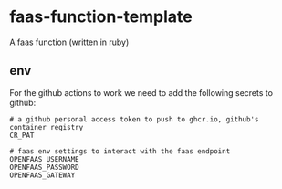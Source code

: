 # faas-function-template
A faas function (written in ruby)

## env
For the github actions to work we need to add the following
secrets to github:

```
# a github personal access token to push to ghcr.io, github's container registry
CR_PAT

# faas env settings to interact with the faas endpoint
OPENFAAS_USERNAME
OPENFAAS_PASSWORD
OPENFAAS_GATEWAY
```

